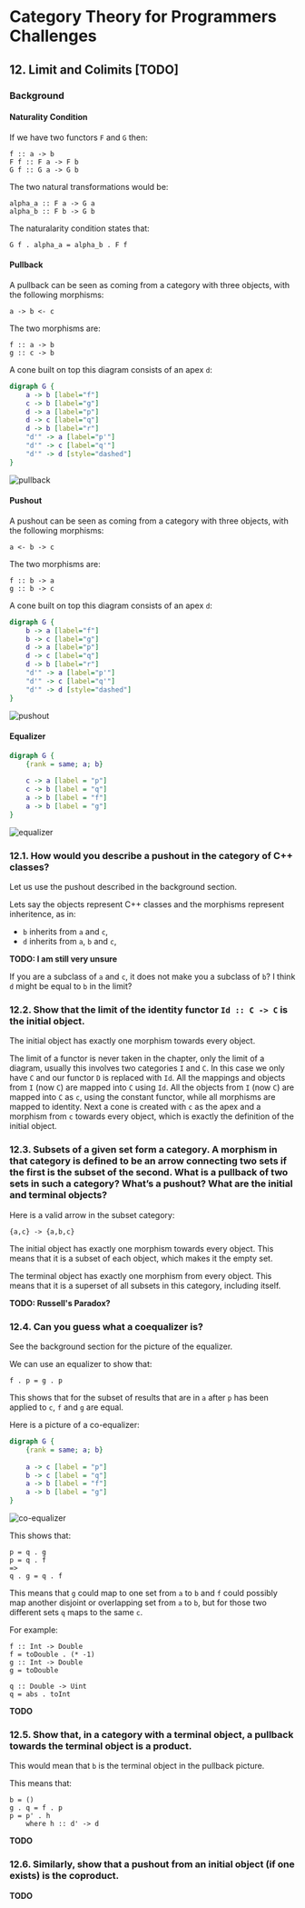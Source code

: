# Category Theory for Programmers Challenges

## 12. Limit and Colimits [TODO]

### Background

#### Naturality Condition

If we have two functors `F` and `G` then:

```
f :: a -> b
F f :: F a -> F b
G f :: G a -> G b
```

The two natural transformations would be:

```
alpha_a :: F a -> G a
alpha_b :: F b -> G b
```

The naturalarity condition states that:

```
G f . alpha_a = alpha_b . F f
```

#### Pullback

A pullback can be seen as coming from a category with three objects, with the following morphisms:

```
a -> b <- c
```

The two morphisms are:

```
f :: a -> b
g :: c -> b
```

A cone built on top this diagram consists of an apex `d`:

```dot
digraph G {
    a -> b [label="f"]
    c -> b [label="g"]
    d -> a [label="p"]
    d -> c [label="q"]
    d -> b [label="r"]
    "d'" -> a [label="p'"]
    "d'" -> c [label="q'"]
    "d'" -> d [style="dashed"]
}
```

![pullback](https://rawgit.com/awalterschulze/category-theory-for-programmers-challenges/master/202-1.png "pullback")

#### Pushout

A pushout can be seen as coming from a category with three objects, with the following morphisms:

```
a <- b -> c
```

The two morphisms are:

```
f :: b -> a
g :: b -> c
```

A cone built on top this diagram consists of an apex `d`:

```dot
digraph G {
    b -> a [label="f"]
    b -> c [label="g"]
    d -> a [label="p"]
    d -> c [label="q"]
    d -> b [label="r"]
    "d'" -> a [label="p'"]
    "d'" -> c [label="q'"]
    "d'" -> d [style="dashed"]
}
```

![pushout](https://rawgit.com/awalterschulze/category-theory-for-programmers-challenges/master/202-2.png "pushout")

#### Equalizer

```dot
digraph G {
    {rank = same; a; b}
    
    c -> a [label = "p"]
    c -> b [label = "q"]
    a -> b [label = "f"]
    a -> b [label = "g"]
}
```

![equalizer](https://rawgit.com/awalterschulze/category-theory-for-programmers-challenges/master/202-3.png "equalizer")


### 12.1. How would you describe a pushout in the category of C++ classes?

Let us use the pushout described in the background section.

Lets say the objects represent C++ classes and the morphisms represent inheritence, as in:

-  `b` inherits from `a` and `c`,
-  `d` inherits from `a`, `b` and `c`,

**TODO: I am still very unsure**

If you are a subclass of `a` and `c`, it does not make you a subclass of `b`?
I think `d` might be equal to `b` in the limit?

### 12.2. Show that the limit of the identity functor `Id :: C -> C` is the initial object.

The initial object has exactly one morphism towards every object.

The limit of a functor is never taken in the chapter, only the limit of a diagram, usually this involves two categories `I` and `C`.
In this case we only have `C` and our functor `D` is replaced with `Id`.
All the mappings and objects from `I` (now `C`) are mapped into `C` using `Id`.
All the objects from `I` (now `C`) are mapped into `C` as `c`, using the constant functor, while all morphisms are mapped to identity.
Next a cone is created with `c` as the apex and a morphism from `c` towards every object, which is exactly the definition of the initial object.

### 12.3. Subsets of a given set form a category. A morphism in that category is defined to be an arrow connecting two sets if the first is the subset of the second. What is a pullback of two sets in such a category? What’s a pushout? What are the initial and terminal objects?

Here is a valid arrow in the subset category:

`{a,c} -> {a,b,c}`

The initial object has exactly one morphism towards every object.
This means that it is a subset of each object, which makes it the empty set.

The terminal object has exactly one morphism from every object.
This means that it is a superset of all subsets in this category, including itself.

**TODO: Russell's Paradox?**

### 12.4. Can you guess what a coequalizer is?

See the background section for the picture of the equalizer.

We can use an equalizer to show that:

```
f . p = g . p
```

This shows that for the subset of results that are in `a` after `p` has been applied to `c`, `f` and `g` are equal.

Here is a picture of a co-equalizer:

```dot
digraph G {
    {rank = same; a; b}
    
    a -> c [label = "p"]
    b -> c [label = "q"]
    a -> b [label = "f"]
    a -> b [label = "g"]
}
```

![co-equalizer](https://rawgit.com/awalterschulze/category-theory-for-programmers-challenges/master/202-4-1.png "co-equalizer")

This shows that:

```
p = q . g
p = q . f
=>
q . g = q . f
```

This means that `g` could map to one set from `a` to `b` and `f` could possibly map another disjoint or overlapping set from `a` to `b`, 
but for those two different sets `q` maps to the same `c`.

For example:

```
f :: Int -> Double
f = toDouble . (* -1)
g :: Int -> Double
g = toDouble

q :: Double -> Uint
q = abs . toInt
```

**TODO**

### 12.5. Show that, in a category with a terminal object, a pullback towards the terminal object is a product.

This would mean that `b` is the terminal object in the pullback picture.

This means that:

```
b = ()
g . q = f . p
p = p' . h
    where h :: d' -> d
```

**TODO**

### 12.6. Similarly, show that a pushout from an initial object (if one exists) is the coproduct.

**TODO**
